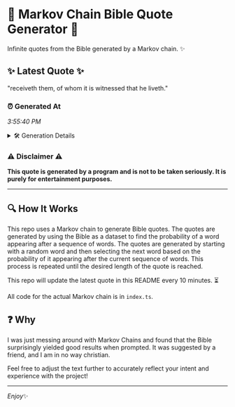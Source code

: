 # 📖 Markov Chain Bible Quote Generator 📖

Infinite quotes from the Bible generated by a Markov chain. ✨

## ✨ Latest Quote ✨
"receiveth them, of whom it is witnessed that he liveth."

### ⏰ Generated At
*3:55:40 PM*

<details>
    <summary>🛠️ Generation Details</summary>
    <p>
        <strong>🌱 Seed:</strong> receiveth<br>
        <strong>🔄 Iterations:</strong> 9<br>
        <strong>📜 Context History:</strong><br>[ receiveth ]: them,<br>[ receiveth, them, ]: of<br>[ receiveth, them,, of ]: whom<br>[ receiveth, them,, of, whom ]: it<br>[ receiveth, them,, of, whom, it ]: is<br>[ receiveth, them,, of, whom, it, is ]: witnessed<br>[ them,, of, whom, it, is, witnessed ]: that<br>[ of, whom, it, is, witnessed, that ]: he<br>[ whom, it, is, witnessed, that, he ]: liveth.<br>
    </p>
</details>

### ⚠️ Disclaimer ⚠️
**This quote is generated by a program and is not to be taken seriously. It is purely for entertainment purposes.**

---

## 🔍 How It Works

This repo uses a Markov chain to generate Bible quotes. The quotes are generated by using the Bible as a dataset to find the probability of a word appearing after a sequence of words. The quotes are generated by starting with a random word and then selecting the next word based on the probability of it appearing after the current sequence of words. This process is repeated until the desired length of the quote is reached.

This repo will update the latest quote in this README every 10 minutes. ⏳

All code for the actual Markov chain is in `index.ts`.

## ❓ Why

I was just messing around with Markov Chains and found that the Bible surprisingly yielded good results when prompted. 
It was suggested by a friend, and I am in no way christian.

Feel free to adjust the text further to accurately reflect your intent and experience with the project!

---

*Enjoy*✨
